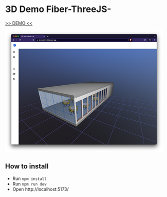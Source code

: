 # 3D Demo Fiber-ThreeJS-

[>> DEMO <<](https://demo3d-7a06b.web.app/)

![alt text](https://raw.githubusercontent.com/victors1681/demo3d/main/screenshot/screenshot-demo3d.png)

## How to install

- Run `npm install`
- Run `npm run dev`
- Open http://localhost:5173/